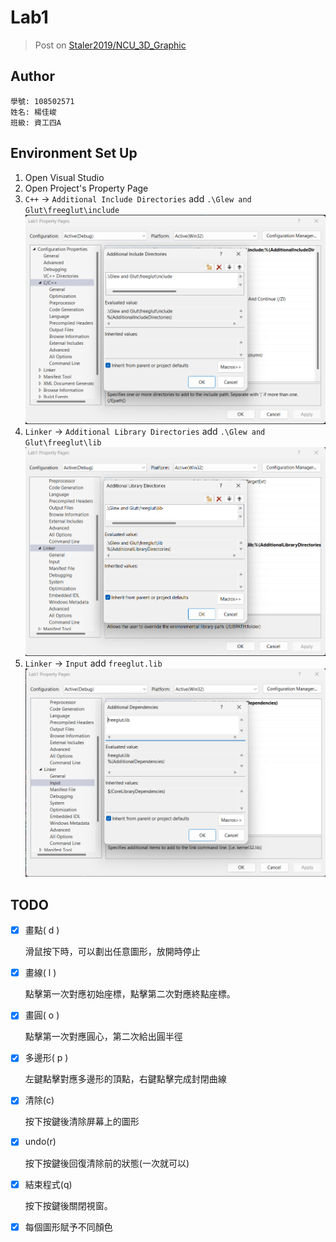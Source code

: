 # Lab1

> Post on [Staler2019/NCU_3D_Graphic](https://github.com/Staler2019/NCU_3D_Graphic)

## Author

```
學號: 108502571
姓名: 楊佳峻
班級: 資工四A
```

## Environment Set Up

1. Open Visual Studio
2. Open Project's Property Page
3. `C++` -> `Additional Include Directories` add `.\Glew and Glut\freeglut\include`
   ![env_1](./doc/env_1.png)
4. `Linker` -> `Additional Library Directories` add `.\Glew and Glut\freeglut\lib`
   ![env_2](./doc/env_2.png)
5. `Linker` -> `Input` add `freeglut.lib`
   ![env_3](./doc/env_3.png)

## TODO

- [x] 畫點( d )

  滑鼠按下時，可以劃出任意圖形，放開時停止

- [x] 畫線( l )

  點擊第一次對應初始座標，點擊第二次對應終點座標。

- [x] 畫圓( o )

  點擊第一次對應圓心，第二次給出圓半徑

- [x] 多邊形( p )

  左鍵點擊對應多邊形的頂點，右鍵點擊完成封閉曲線

- [x] 清除(c)

  按下按鍵後清除屏幕上的圖形

- [x] undo(r)

  按下按鍵後回復清除前的狀態(一次就可以)

- [x] 結束程式(q)

  按下按鍵後關閉視窗。

- [x] 每個圖形賦予不同顏色
